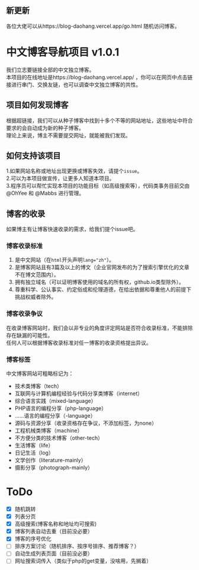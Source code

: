 ## 新更新
各位大佬可以从https://blog-daohang.vercel.app/go.html 随机访问博客。    
# 中文博客导航项目 v1.0.1
我们立志要链接全部的中文独立博客。    
本项目的在线地址是https://blog-daohang.vercel.app/ ，你可以在网页中点击链接进行串门、交换友链，也可以调查中文独立博客的共性。  
## 项目如何发现博客
根据超链接，我们可以从种子博客中找到十多个不等的网站地址，这些地址中符合要求的会自动成为新的种子博客。     
理论上来说，博主不需要提交网址，就能被我们发现。    
## 如何支持该项目
1.如果网站名称或地址出现更换或博客失效，请提个`issue`。        
2.可以为本项目做宣传，让更多人知道本项目。         
3.程序员可以帮忙实现本项目的功能目标（如高级搜索等），代码类事务目前交由 @OhYee 和 @Mabbs 进行管理。       
## 博客的收录
如果博主有让博客快速收录的需求，给我们提个issue吧。
### 博客收录标准
1. 是中文网站（在`html`开头声明`lang="zh"`）。
2. 是博客网站且有3篇及以上的博文（企业官网发布的为了搜索引擎优化的文章不在博文范围内）。
3. 拥有独立域名（可以证明博客使用的域名的所有权，github.io类型除外）。
4. 尊重科学、公认事实、约定俗成和伦理道德，在给出依据和尊重他人的前提下挑战权威者除外。     
### 博客收录争议
在收录博客网站时，我们会以非专业的角度评定网站是否符合收录标准，不能排除存在缺漏的可能性。      
任何人可以根据博客收录标准对任一博客的收录资格提出异议。   
### 博客标签
中文博客网站可粗略标记为：
- 技术类博客（tech）    
- 互联网与计算机编程经验与代码分享类博客（internet）
- 综合语言实践（mixed-language）
- PHP语言的编程分享（php-language）
- ……语言的编程分享（-language）
- 源码与资源分享（收录资格存在争议，不添加标签，为none）
- 工程机械类博客（machine）     
- 不方便分类的技术博客（other-tech）     
- 生活博客（life）     
- 日记生活（log）
- 文学创作（literature-mainly）
- 摄影分享（photograph-mainly）
# ToDo
- [x] 随机跳转
- [x] 列表分页
- [x] 高级搜索(博客名称和地址均可搜索)
- [x] 博客列表自动去重（目前没必要）
- [x] 博客的序号优化
- [ ] 排序方案讨论（随机排序、按序号排序、推荐博客？）
- [ ] 自动生成列表页面（目前没必要）
- [ ] 网址搜索词传入（类似于php的get变量，没啥用，先搁着）
